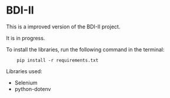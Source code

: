 # BDI-II

This is a improved version of the BDI-II project.

It is in progress.

To install the libraries, run the following command in the terminal:
```console
    pip install -r requirements.txt
```

Libraries used:
* Selenium 
* python-dotenv


   
